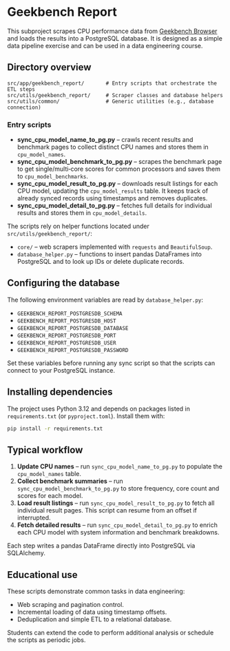 # Geekbench Report

This subproject scrapes CPU performance data from [Geekbench Browser](https://browser.geekbench.com/) and loads the
results into a PostgreSQL database.  It is designed as a simple data pipeline
exercise and can be used in a data engineering course.

## Directory overview

```
src/app/geekbench_report/       # Entry scripts that orchestrate the ETL steps
src/utils/geekbench_report/     # Scraper classes and database helpers
src/utils/common/               # Generic utilities (e.g., database connection)
```

### Entry scripts

- **sync_cpu_model_name_to_pg.py** – crawls recent results and benchmark pages
to collect distinct CPU names and stores them in `cpu_model_names`.
- **sync_cpu_model_benchmark_to_pg.py** – scrapes the benchmark page to get
single/multi‑core scores for common processors and saves them to
`cpu_model_benchmarks`.
- **sync_cpu_model_result_to_pg.py** – downloads result listings for each CPU
model, updating the `cpu_model_results` table.  It keeps track of already synced
records using timestamps and removes duplicates.
- **sync_cpu_model_detail_to_pg.py** – fetches full details for individual
results and stores them in `cpu_model_details`.

The scripts rely on helper functions located under
`src/utils/geekbench_report/`:

- `core/` – web scrapers implemented with `requests` and `BeautifulSoup`.
- `database_helper.py` – functions to insert pandas DataFrames into PostgreSQL
and to look up IDs or delete duplicate records.

## Configuring the database

The following environment variables are read by `database_helper.py`:

- `GEEKBENCH_REPORT_POSTGRESDB_SCHEMA`
- `GEEKBENCH_REPORT_POSTGRESDB_HOST`
- `GEEKBENCH_REPORT_POSTGRESDB_DATABASE`
- `GEEKBENCH_REPORT_POSTGRESDB_PORT`
- `GEEKBENCH_REPORT_POSTGRESDB_USER`
- `GEEKBENCH_REPORT_POSTGRESDB_PASSWORD`

Set these variables before running any sync script so that the scripts can
connect to your PostgreSQL instance.

## Installing dependencies

The project uses Python 3.12 and depends on packages listed in
`requirements.txt` (or `pyproject.toml`).  Install them with:

```bash
pip install -r requirements.txt
```

## Typical workflow

1. **Update CPU names** – run `sync_cpu_model_name_to_pg.py` to populate the
   `cpu_model_names` table.
2. **Collect benchmark summaries** – run `sync_cpu_model_benchmark_to_pg.py` to
   store frequency, core count and scores for each model.
3. **Load result listings** – run `sync_cpu_model_result_to_pg.py` to fetch all
   individual result pages.  This script can resume from an offset if interrupted.
4. **Fetch detailed results** – run `sync_cpu_model_detail_to_pg.py` to enrich
   each CPU model with system information and benchmark breakdowns.

Each step writes a pandas DataFrame directly into PostgreSQL via SQLAlchemy.

## Educational use

These scripts demonstrate common tasks in data engineering:

- Web scraping and pagination control.
- Incremental loading of data using timestamp offsets.
- Deduplication and simple ETL to a relational database.

Students can extend the code to perform additional analysis or schedule the
scripts as periodic jobs.

